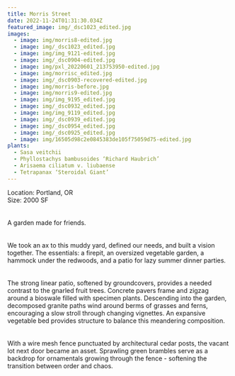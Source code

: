 ```yaml
---
title: Morris Street
date: 2022-11-24T01:31:30.034Z
featured_image: img/_dsc1023_edited.jpg
images:
  - image: img/morris8-edited.jpg
  - image: img/_dsc1023_edited.jpg
  - image: img/img_9121-edited.jpg
  - image: img/_dsc0904-edited.jpg
  - image: img/pxl_20220601_213753950-edited.jpg
  - image: img/morrisc_edited.jpg
  - image: img/_dsc0903-recovered-edited.jpg
  - image: img/morris-before.jpg
  - image: img/morris9-edited.jpg
  - image: img/img_9195_edited.jpg
  - image: img/_dsc0932_edited.jpg
  - image: img/img_9119_edited.jpg
  - image: img/_dsc0939_edited.jpg
  - image: img/_dsc0954_edited.jpg
  - image: img/_dsc0925_edited.jpg
  - image: img/16505d98c2e0845383de105f75059d75-edited.jpg
plants:
  - Sasa veitchii
  - Phyllostachys bambusoides ‘Richard Haubrich’
  - Arisaema ciliatum v. liubaense
  - Tetrapanax ‘Steroidal Giant’
---
```

L﻿ocation: Portland, OR\
S﻿ize: 2000 SF\
\
\
A garden made for friends. \
\
\
We took an ax to this muddy yard, defined our needs, and built a vision together. The essentials: a firepit, an oversized vegetable garden, a hammock under the redwoods, and a patio for lazy summer dinner parties.\
\
\
The strong linear patio, softened by groundcovers, provides a needed contrast to the gnarled fruit trees. Concrete pavers frame and zigzag around a bioswale filled with specimen plants. Descending into the garden, decomposed granite paths wind around berms of grasses and ferns, encouraging a slow stroll through changing vignettes. An expansive vegetable bed provides structure to balance this meandering composition. \
\
\
With a wire mesh fence punctuated by architectural cedar posts, the vacant lot next door became an asset. Sprawling green brambles serve as a backdrop for ornamentals growing through the fence - softening the transition between order and chaos.